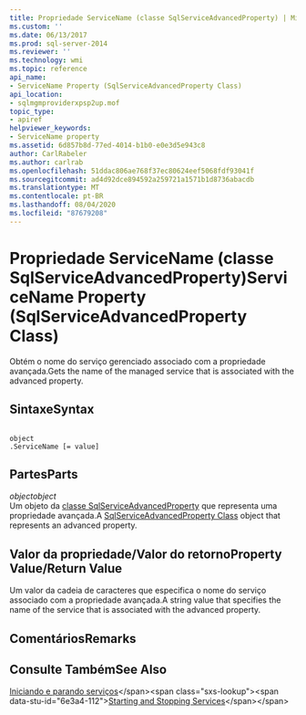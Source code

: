 ```yaml
---
title: Propriedade ServiceName (classe SqlServiceAdvancedProperty) | Microsoft Docs
ms.custom: ''
ms.date: 06/13/2017
ms.prod: sql-server-2014
ms.reviewer: ''
ms.technology: wmi
ms.topic: reference
api_name:
- ServiceName Property (SqlServiceAdvancedProperty Class)
api_location:
- sqlmgmproviderxpsp2up.mof
topic_type:
- apiref
helpviewer_keywords:
- ServiceName property
ms.assetid: 6d857b8d-77ed-4014-b1b0-e0e3d5e943c8
author: CarlRabeler
ms.author: carlrab
ms.openlocfilehash: 51ddac806ae768f37ec80624eef5068fdf93041f
ms.sourcegitcommit: ad4d92dce894592a259721a1571b1d8736abacdb
ms.translationtype: MT
ms.contentlocale: pt-BR
ms.lasthandoff: 08/04/2020
ms.locfileid: "87679208"
---
```

# <a name="servicename-property-sqlserviceadvancedproperty-class"></a><span data-ttu-id="6e3a4-102">Propriedade ServiceName (classe SqlServiceAdvancedProperty)</span><span class="sxs-lookup"><span data-stu-id="6e3a4-102">ServiceName Property (SqlServiceAdvancedProperty Class)</span></span>
  <span data-ttu-id="6e3a4-103">Obtém o nome do serviço gerenciado associado com a propriedade avançada.</span><span class="sxs-lookup"><span data-stu-id="6e3a4-103">Gets the name of the managed service that is associated with the advanced property.</span></span>  
  
## <a name="syntax"></a><span data-ttu-id="6e3a4-104">Sintaxe</span><span class="sxs-lookup"><span data-stu-id="6e3a4-104">Syntax</span></span>  
  
```  
  
object  
.ServiceName [= value]  
```  
  
## <a name="parts"></a><span data-ttu-id="6e3a4-105">Partes</span><span class="sxs-lookup"><span data-stu-id="6e3a4-105">Parts</span></span>  
 <span data-ttu-id="6e3a4-106">*object*</span><span class="sxs-lookup"><span data-stu-id="6e3a4-106">*object*</span></span>  
 <span data-ttu-id="6e3a4-107">Um objeto da [classe SqlServiceAdvancedProperty](sqlserviceadvancedproperty-class.md) que representa uma propriedade avançada.</span><span class="sxs-lookup"><span data-stu-id="6e3a4-107">A [SqlServiceAdvancedProperty Class](sqlserviceadvancedproperty-class.md) object that represents an advanced property.</span></span>  
  
## <a name="property-valuereturn-value"></a><span data-ttu-id="6e3a4-108">Valor da propriedade/Valor do retorno</span><span class="sxs-lookup"><span data-stu-id="6e3a4-108">Property Value/Return Value</span></span>  
 <span data-ttu-id="6e3a4-109">Um valor da cadeia de caracteres que especifica o nome do serviço associado com a propriedade avançada.</span><span class="sxs-lookup"><span data-stu-id="6e3a4-109">A string value that specifies the name of the service that is associated with the advanced property.</span></span>  
  
## <a name="remarks"></a><span data-ttu-id="6e3a4-110">Comentários</span><span class="sxs-lookup"><span data-stu-id="6e3a4-110">Remarks</span></span>  
  
## <a name="see-also"></a><span data-ttu-id="6e3a4-111">Consulte Também</span><span class="sxs-lookup"><span data-stu-id="6e3a4-111">See Also</span></span>  
 <span data-ttu-id="6e3a4-112">[Iniciando e parando serviços](https://technet.microsoft.com/library/ms174886\(v=sql.105\).aspx)</span><span class="sxs-lookup"><span data-stu-id="6e3a4-112">[Starting and Stopping Services](https://technet.microsoft.com/library/ms174886\(v=sql.105\).aspx)</span></span>  
  
  
